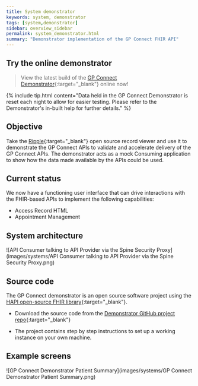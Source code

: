 ```yaml
---
title: System demonstrator
keywords: system, demonstrator
tags: [system,demonstrator]
sidebar: overview_sidebar
permalink: system_demonstrator.html
summary: "Demonstrator implementation of the GP Connect FHIR API"
---
```


## Try the online demonstrator ##

> View the latest build of the [GP Connect Demonstrator](http://ec2-54-194-109-184.eu-west-1.compute.amazonaws.com:380/){:target="_blank"} online now!

{% include tip.html content="Data held in the GP Connect Demonstrator is reset each night to allow for easier testing. Please refer to the Demonstrator's in-built help for further details." %}

## Objective ##

Take the [Ripple](http://rippleosi.org/){:target="_blank"} open source record viewer and use it to demonstrate the GP Connect APIs to validate and accelerate delivery of the GP Connect APIs. The demonstrator acts as a mock Consuming application to show how the data made available by the APIs could be used. 

## Current status ##

We now have a functioning user interface that can drive interactions with the FHIR-based APIs to implement the following capabilities:

- Access Record HTML
- Appointment Management

## System architecture ##

![API Consumer talking to API Provider via the Spine Security Proxy](images/systems/API Consumer talking to API Provider via the Spine Security Proxy.png)

## Source code ##

The GP Connect demonstrator is an open source software project using the [HAPI open-source FHIR library](http://hapifhir.io/){:target="_blank"}.


- Download the source code from the
[Demonstrator GitHub project repo](https://github.com/nhs-digital/gpconnect){:target="_blank"}

- The project contains step by step instructions to set up a working instance on your own machine.

## Example screens ##

![GP Connect Demonstrator Patient Summary](images/systems/GP Connect Demonstrator Patient Summary.png)
